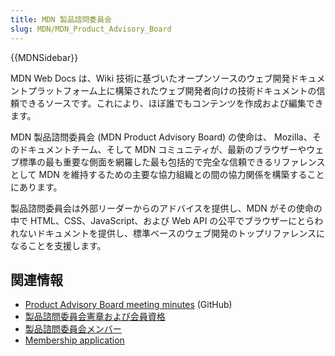 ```yaml
---
title: MDN 製品諮問委員会
slug: MDN/MDN_Product_Advisory_Board
---
```


{{MDNSidebar}}

MDN Web Docs は、Wiki 技術に基づいたオープンソースのウェブ開発ドキュメントプラットフォーム上に構築されたウェブ開発者向けの技術ドキュメントの信頼できるソースです。これにより、ほぼ誰でもコンテンツを作成および編集できます。

MDN 製品諮問委員会 (MDN Product Advisory Board) の使命は、 Mozilla、そのドキュメントチーム、そして MDN コミュニティが、最新のブラウザーやウェブ標準の最も重要な側面を網羅した最も包括的で完全な信頼できるリファレンスとして MDN を維持するための主要な協力組織との間の協力関係を構築することにあります。

製品諮問委員会は外部リーダーからのアドバイスを提供し、MDN がその使命の中で HTML、CSS、JavaScript、および Web API の公平でブラウザーにとらわれないドキュメントを提供し、標準ベースのウェブ開発のトップリファレンスになることを支援します。

## 関連情報

- [Product Advisory Board meeting minutes](https://github.com/mdn/pab) (GitHub)
- [製品諮問委員会憲章および会員資格](/ja/docs/MDN/MDN_Product_Advisory_Board/Membership)
- [製品諮問委員会メンバー](/ja/docs/MDN/MDN_Product_Advisory_Board/Members)
- [Membership application](https://www.surveygizmo.com/s3/4024118/MDN-Advisory-Board-Application)
